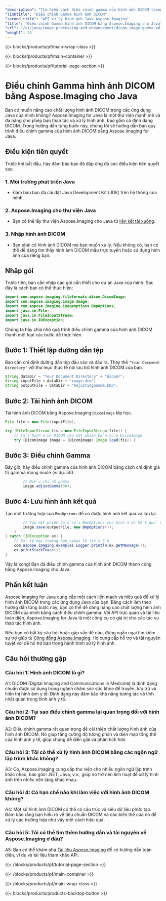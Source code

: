 ```yaml
---
"description": "Tìm hiểu cách điều chỉnh gamma của hình ảnh DICOM trong Java bằng Aspose.Imaging cho Java. Nâng cao chất lượng hình ảnh y tế bằng các bước đơn giản."
"linktitle": "Điều chỉnh Gamma hình ảnh DICOM"
"second_title": "API xử lý hình ảnh Java Aspose.Imaging"
"title": "Điều chỉnh Gamma hình ảnh DICOM bằng Aspose.Imaging cho Java"
"url": "/vi/java/image-processing-and-enhancement/dicom-image-gamma-adjustment/"
"weight": 24
---
```


{{< blocks/products/pf/main-wrap-class >}}

{{< blocks/products/pf/main-container >}}

{{< blocks/products/pf/tutorial-page-section >}}

# Điều chỉnh Gamma hình ảnh DICOM bằng Aspose.Imaging cho Java

Bạn có muốn nâng cao chất lượng hình ảnh DICOM trong các ứng dụng Java của mình không? Aspose.Imaging for Java là một thư viện mạnh mẽ và đa năng cho phép bạn thao tác và xử lý hình ảnh, bao gồm cả định dạng DICOM. Trong hướng dẫn từng bước này, chúng tôi sẽ hướng dẫn bạn quy trình điều chỉnh gamma của hình ảnh DICOM bằng Aspose.Imaging for Java. 

## Điều kiện tiên quyết

Trước khi bắt đầu, hãy đảm bảo bạn đã đáp ứng đủ các điều kiện tiên quyết sau:

### 1. Môi trường phát triển Java
- Đảm bảo bạn đã cài đặt Java Development Kit (JDK) trên hệ thống của mình.

### 2. Aspose.Imaging cho thư viện Java
- Bạn có thể lấy thư viện Aspose.Imaging cho Java từ [liên kết tải xuống](https://releases.aspose.com/imaging/java/).

### 3. Nhập hình ảnh DICOM
- Bạn phải có hình ảnh DICOM mà bạn muốn xử lý. Nếu không có, bạn có thể dễ dàng tìm thấy hình ảnh DICOM mẫu trực tuyến hoặc sử dụng hình ảnh của riêng bạn.

## Nhập gói

Trước tiên, bạn cần nhập các gói cần thiết cho dự án Java của mình. Sau đây là cách bạn có thể thực hiện:

```java
import com.aspose.imaging.fileformats.dicom.DicomImage;
import com.aspose.imaging.image.Image;
import com.aspose.imaging.imageoptions.BmpOptions;
import java.io.File;
import java.io.FileInputStream;
import java.io.IOException;
```

Chúng ta hãy chia nhỏ quá trình điều chỉnh gamma của hình ảnh DICOM thành một loạt các bước dễ thực hiện.

## Bước 1: Thiết lập đường dẫn tệp

Bạn cần chỉ định đường dẫn tệp đầu vào và đầu ra. Thay thế `"Your Document Directory"` với thư mục thực tế nơi lưu trữ hình ảnh DICOM của bạn.

```java
String dataDir = "Your Document Directory" + "dicom/";
String inputFile = dataDir + "image.dcm";
String outputFile = dataDir + "AdjustingGamma.bmp";
```

## Bước 2: Tải hình ảnh DICOM

Tải hình ảnh DICOM bằng Aspose.Imaging `DicomImage` lớp học.

```java
File file = new File(inputFile);

try (FileInputStream fis = new FileInputStream(file)) {
    // Tải hình ảnh DICOM vào một phiên bản của DicomImage
    try (DicomImage image = (DicomImage) Image.load(fis)) {
```

## Bước 3: Điều chỉnh Gamma

Bây giờ, hãy điều chỉnh gamma của hình ảnh DICOM bằng cách chỉ định giá trị gamma mong muốn (ví dụ: 50).

```java
        // Điều chỉnh gamma
        image.adjustGamma(50);
```

## Bước 4: Lưu hình ảnh kết quả

Tạo một trường hợp của `BmpOptions` để có được hình ảnh kết quả và lưu lại.

```java
        // Tạo một phiên bản của BmpOptions cho hình ảnh kết quả và lưu hình ảnh kết quả
        image.save(outputFile, new BmpOptions());
    }
} catch (IOException ex) {
    // Xử lý mọi trường hợp ngoại lệ tiềm ẩn
    com.aspose.imaging.examples.Logger.println(ex.getMessage());
    ex.printStackTrace();
}
```

Vậy là xong! Bạn đã điều chỉnh gamma của hình ảnh DICOM thành công bằng Aspose.Imaging cho Java.

## Phần kết luận

Aspose.Imaging for Java cung cấp một cách liền mạch và hiệu quả để xử lý hình ảnh DICOM trong các ứng dụng Java của bạn. Bằng cách làm theo hướng dẫn từng bước này, bạn có thể dễ dàng nâng cao chất lượng hình ảnh DICOM của mình bằng cách điều chỉnh gamma. Với API trực quan và tài liệu toàn diện, Aspose.Imaging for Java là một công cụ có giá trị cho các tác vụ thao tác hình ảnh.

Nếu bạn có bất kỳ câu hỏi hoặc gặp vấn đề nào, đừng ngần ngại tìm kiếm sự trợ giúp từ [Cộng đồng Aspose.Imaging](https://forum.aspose.com/). Họ cung cấp hỗ trợ và tài nguyên tuyệt vời để hỗ trợ bạn trong hành trình xử lý hình ảnh.

## Câu hỏi thường gặp

### Câu hỏi 1: Hình ảnh DICOM là gì?

A1: DICOM (Digital Imaging and Communications in Medicine) là định dạng chuẩn được sử dụng trong ngành chăm sóc sức khỏe để truyền, lưu trữ và hiển thị hình ảnh y tế. Định dạng này đảm bảo khả năng tương tác và tính nhất quán trong hình ảnh y tế.

### Câu hỏi 2: Tại sao điều chỉnh gamma lại quan trọng đối với hình ảnh DICOM?

A2: Điều chỉnh gamma rất quan trọng để cải thiện chất lượng hình ảnh của hình ảnh DICOM. Nó giúp tăng cường độ tương phản và diện mạo tổng thể của hình ảnh y tế, giúp chúng dễ diễn giải và phân tích hơn.

### Câu hỏi 3: Tôi có thể xử lý hình ảnh DICOM bằng các ngôn ngữ lập trình khác không?

A3: Có, Aspose.Imaging cung cấp thư viện cho nhiều ngôn ngữ lập trình khác nhau, bao gồm .NET, Java, v.v., giúp nó trở nên linh hoạt để xử lý hình ảnh trên nhiều nền tảng khác nhau.

### Câu hỏi 4: Có hạn chế nào khi làm việc với hình ảnh DICOM không?

A4: Một số hình ảnh DICOM có thể có cấu trúc và siêu dữ liệu phức tạp. Đảm bảo rằng bạn hiểu rõ về tiêu chuẩn DICOM và các biến thể của nó để xử lý các trường hợp như vậy một cách hiệu quả.

### Câu hỏi 5: Tôi có thể tìm thêm hướng dẫn và tài nguyên về Aspose.Imaging ở đâu?

A5: Bạn có thể khám phá [Tài liệu Aspose.Imaging](https://reference.aspose.com/imaging/java/) để có hướng dẫn toàn diện, ví dụ và tài liệu tham khảo API.

{{< /blocks/products/pf/tutorial-page-section >}}

{{< /blocks/products/pf/main-container >}}

{{< /blocks/products/pf/main-wrap-class >}}

{{< blocks/products/products-backtop-button >}}